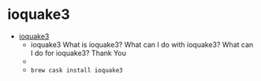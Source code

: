# ioquake3
- [ioquake3](https://ioquake3.org/)
  -  ioquake3 What is ioquake3? What can I do with ioquake3? What can I do for ioquake3? Thank You
  - 
  - `brew cask install ioquake3`
